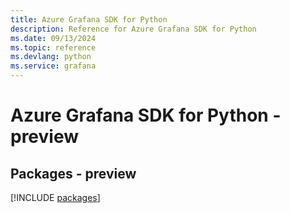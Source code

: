```yaml
---
title: Azure Grafana SDK for Python
description: Reference for Azure Grafana SDK for Python
ms.date: 09/13/2024
ms.topic: reference
ms.devlang: python
ms.service: grafana
---
```

# Azure Grafana SDK for Python - preview
## Packages - preview
[!INCLUDE [packages](grafana-index.md)]